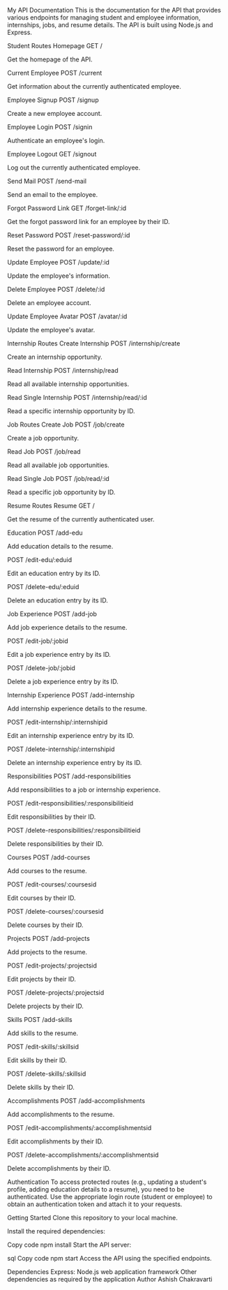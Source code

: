 
My API Documentation
This is the documentation for the API that provides various endpoints for managing student and employee information, internships, jobs, and resume details. The API is built using Node.js and Express.

Student Routes
Homepage
GET /

Get the homepage of the API.

Current Employee
POST /current

Get information about the currently authenticated employee.

Employee Signup
POST /signup

Create a new employee account.

Employee Login
POST /signin

Authenticate an employee's login.

Employee Logout
GET /signout

Log out the currently authenticated employee.

Send Mail
POST /send-mail

Send an email to the employee.

Forgot Password Link
GET /forget-link/:id

Get the forgot password link for an employee by their ID.

Reset Password
POST /reset-password/:id

Reset the password for an employee.

Update Employee
POST /update/:id

Update the employee's information.

Delete Employee
POST /delete/:id

Delete an employee account.

Update Employee Avatar
POST /avatar/:id

Update the employee's avatar.

Internship Routes
Create Internship
POST /internship/create

Create an internship opportunity.

Read Internship
POST /internship/read

Read all available internship opportunities.

Read Single Internship
POST /internship/read/:id

Read a specific internship opportunity by ID.

Job Routes
Create Job
POST /job/create

Create a job opportunity.

Read Job
POST /job/read

Read all available job opportunities.

Read Single Job
POST /job/read/:id

Read a specific job opportunity by ID.

Resume Routes
Resume
GET /

Get the resume of the currently authenticated user.

Education
POST /add-edu

Add education details to the resume.

POST /edit-edu/:eduid

Edit an education entry by its ID.

POST /delete-edu/:eduid

Delete an education entry by its ID.

Job Experience
POST /add-job

Add job experience details to the resume.

POST /edit-job/:jobid

Edit a job experience entry by its ID.

POST /delete-job/:jobid

Delete a job experience entry by its ID.

Internship Experience
POST /add-internship

Add internship experience details to the resume.

POST /edit-internship/:internshipid

Edit an internship experience entry by its ID.

POST /delete-internship/:internshipid

Delete an internship experience entry by its ID.

Responsibilities
POST /add-responsibilities

Add responsibilities to a job or internship experience.

POST /edit-responsibilities/:responsibilitieid

Edit responsibilities by their ID.

POST /delete-responsibilities/:responsibilitieid

Delete responsibilities by their ID.

Courses
POST /add-courses

Add courses to the resume.

POST /edit-courses/:coursesid

Edit courses by their ID.

POST /delete-courses/:coursesid

Delete courses by their ID.

Projects
POST /add-projects

Add projects to the resume.

POST /edit-projects/:projectsid

Edit projects by their ID.

POST /delete-projects/:projectsid

Delete projects by their ID.

Skills
POST /add-skills

Add skills to the resume.

POST /edit-skills/:skillsid

Edit skills by their ID.

POST /delete-skills/:skillsid

Delete skills by their ID.

Accomplishments
POST /add-accomplishments

Add accomplishments to the resume.

POST /edit-accomplishments/:accomplishmentsid

Edit accomplishments by their ID.

POST /delete-accomplishments/:accomplishmentsid

Delete accomplishments by their ID.

Authentication
To access protected routes (e.g., updating a student's profile, adding education details to a resume), you need to be authenticated. Use the appropriate login route (student or employee) to obtain an authentication token and attach it to your requests.

Getting Started
Clone this repository to your local machine.

Install the required dependencies:

Copy code
npm install
Start the API server:

sql
Copy code
npm start
Access the API using the specified endpoints.

Dependencies
Express: Node.js web application framework
Other dependencies as required by the application
Author
Ashish Chakravarti

